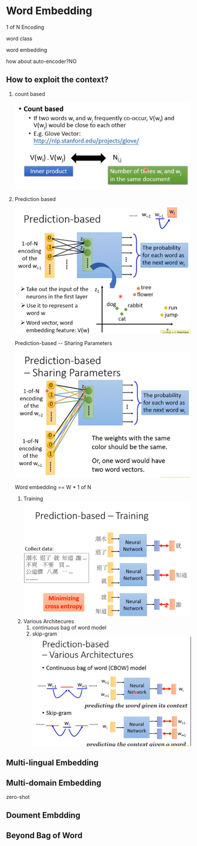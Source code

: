 # Word Embedding
1 of N Encoding

word class

word embedding

how about auto-encoder?NO

## How to exploit the context?
1. count based
   
   ![](img/countbased.PNG)
2. Prediction based

    ![](img/predictionbased.PNG)

    Prediction-based -- Sharing Parameters

    ![](img/pbsp.PNG)

    Word embedding == W * 1 of N
    1. Training
        ![](img/pdtraining.PNG)
    2. Various Architecures
       1. continuous bag of word model
       2. skip-gram
        ![](img/pbva.PNG)

## Multi-lingual Embedding
## Multi-domain Embedding
zero-shot
## Doument Embdding
## Beyond Bag of Word 
